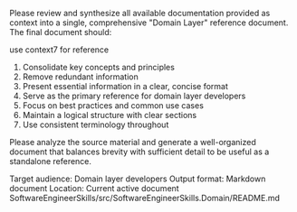 Please review and synthesize all available documentation provided as context into a single, comprehensive "Domain Layer" reference document. The final document should:

use context7 for reference

1. Consolidate key concepts and principles
2. Remove redundant information
3. Present essential information in a clear, concise format
4. Serve as the primary reference for domain layer developers
5. Focus on best practices and common use cases
6. Maintain a logical structure with clear sections
7. Use consistent terminology throughout

Please analyze the source material and generate a well-organized document that balances brevity with sufficient detail to be useful as a standalone reference.

Target audience: Domain layer developers
Output format: Markdown document
Location: Current active document SoftwareEngineerSkills/src/SoftwareEngineerSkills.Domain/README.md